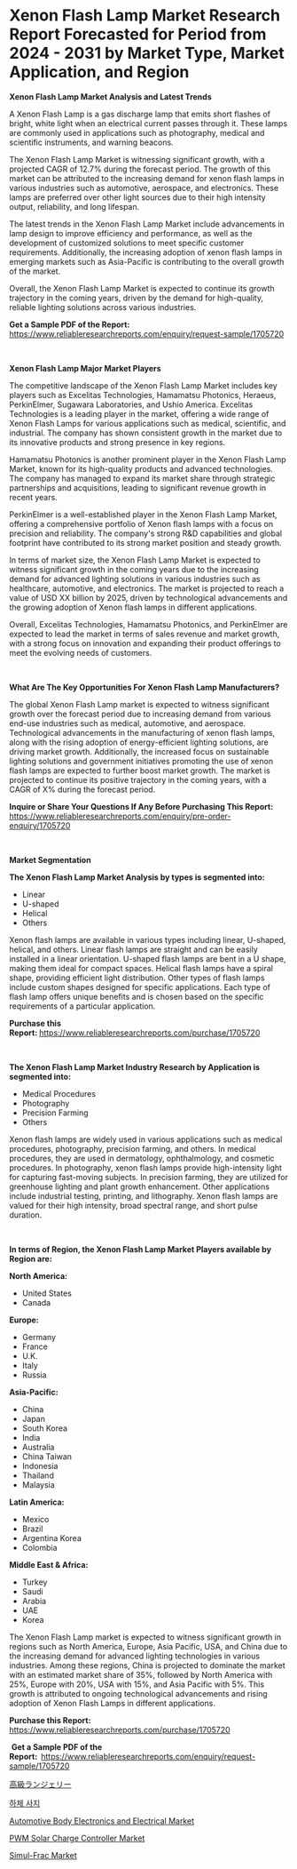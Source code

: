 <p><h1>Xenon Flash Lamp Market Research Report Forecasted for Period from 2024 -  2031 by Market Type, Market Application, and Region</h1></p><p><strong>Xenon Flash Lamp Market Analysis and Latest Trends</strong></p>
<p><p>A Xenon Flash Lamp is a gas discharge lamp that emits short flashes of bright, white light when an electrical current passes through it. These lamps are commonly used in applications such as photography, medical and scientific instruments, and warning beacons.</p><p>The Xenon Flash Lamp Market is witnessing significant growth, with a projected CAGR of 12.7% during the forecast period. The growth of this market can be attributed to the increasing demand for xenon flash lamps in various industries such as automotive, aerospace, and electronics. These lamps are preferred over other light sources due to their high intensity output, reliability, and long lifespan.</p><p>The latest trends in the Xenon Flash Lamp Market include advancements in lamp design to improve efficiency and performance, as well as the development of customized solutions to meet specific customer requirements. Additionally, the increasing adoption of xenon flash lamps in emerging markets such as Asia-Pacific is contributing to the overall growth of the market.</p><p>Overall, the Xenon Flash Lamp Market is expected to continue its growth trajectory in the coming years, driven by the demand for high-quality, reliable lighting solutions across various industries.</p></p>
<p><strong>Get a Sample PDF of the Report:&nbsp;</strong> <a href="https://www.reliableresearchreports.com/enquiry/request-sample/1705720">https://www.reliableresearchreports.com/enquiry/request-sample/1705720</a></p>
<p>&nbsp;</p>
<p><strong>Xenon Flash Lamp Major Market Players</strong></p>
<p><p>The competitive landscape of the Xenon Flash Lamp Market includes key players such as Excelitas Technologies, Hamamatsu Photonics, Heraeus, PerkinElmer, Sugawara Laboratories, and Ushio America. Excelitas Technologies is a leading player in the market, offering a wide range of Xenon Flash Lamps for various applications such as medical, scientific, and industrial. The company has shown consistent growth in the market due to its innovative products and strong presence in key regions.</p><p>Hamamatsu Photonics is another prominent player in the Xenon Flash Lamp Market, known for its high-quality products and advanced technologies. The company has managed to expand its market share through strategic partnerships and acquisitions, leading to significant revenue growth in recent years.</p><p>PerkinElmer is a well-established player in the Xenon Flash Lamp Market, offering a comprehensive portfolio of Xenon flash lamps with a focus on precision and reliability. The company's strong R&D capabilities and global footprint have contributed to its strong market position and steady growth.</p><p>In terms of market size, the Xenon Flash Lamp Market is expected to witness significant growth in the coming years due to the increasing demand for advanced lighting solutions in various industries such as healthcare, automotive, and electronics. The market is projected to reach a value of USD XX billion by 2025, driven by technological advancements and the growing adoption of Xenon flash lamps in different applications.</p><p>Overall, Excelitas Technologies, Hamamatsu Photonics, and PerkinElmer are expected to lead the market in terms of sales revenue and market growth, with a strong focus on innovation and expanding their product offerings to meet the evolving needs of customers.</p></p>
<p>&nbsp;</p>
<p><strong>What Are The Key Opportunities For Xenon Flash Lamp Manufacturers?</strong></p>
<p><p>The global Xenon Flash Lamp market is expected to witness significant growth over the forecast period due to increasing demand from various end-use industries such as medical, automotive, and aerospace. Technological advancements in the manufacturing of xenon flash lamps, along with the rising adoption of energy-efficient lighting solutions, are driving market growth. Additionally, the increased focus on sustainable lighting solutions and government initiatives promoting the use of xenon flash lamps are expected to further boost market growth. The market is projected to continue its positive trajectory in the coming years, with a CAGR of X% during the forecast period.</p></p>
<p><strong>Inquire or Share Your Questions If Any Before Purchasing This Report:</strong> <a href="https://www.reliableresearchreports.com/enquiry/pre-order-enquiry/1705720">https://www.reliableresearchreports.com/enquiry/pre-order-enquiry/1705720</a></p>
<p>&nbsp;</p>
<p><strong>Market Segmentation</strong></p>
<p><strong>The Xenon Flash Lamp Market Analysis by types is segmented into:</strong></p>
<p><ul><li>Linear</li><li>U-shaped</li><li>Helical</li><li>Others</li></ul></p>
<p><p>Xenon flash lamps are available in various types including linear, U-shaped, helical, and others. Linear flash lamps are straight and can be easily installed in a linear orientation. U-shaped flash lamps are bent in a U shape, making them ideal for compact spaces. Helical flash lamps have a spiral shape, providing efficient light distribution. Other types of flash lamps include custom shapes designed for specific applications. Each type of flash lamp offers unique benefits and is chosen based on the specific requirements of a particular application.</p></p>
<p><strong>Purchase this Report:&nbsp;</strong><a href="https://www.reliableresearchreports.com/purchase/1705720">https://www.reliableresearchreports.com/purchase/1705720</a></p>
<p>&nbsp;</p>
<p><strong>The Xenon Flash Lamp Market Industry Research by Application is segmented into:</strong></p>
<p><ul><li>Medical Procedures</li><li>Photography</li><li>Precision Farming</li><li>Others</li></ul></p>
<p><p>Xenon flash lamps are widely used in various applications such as medical procedures, photography, precision farming, and others. In medical procedures, they are used in dermatology, ophthalmology, and cosmetic procedures. In photography, xenon flash lamps provide high-intensity light for capturing fast-moving subjects. In precision farming, they are utilized for greenhouse lighting and plant growth enhancement. Other applications include industrial testing, printing, and lithography. Xenon flash lamps are valued for their high intensity, broad spectral range, and short pulse duration.</p></p>
<p>&nbsp;</p>
<p><strong>In terms of Region, the Xenon Flash Lamp Market Players available by Region are:</strong></p>
<p>
    <p> <strong> North America: </strong>
        <ul>
            <li>United States</li>
            <li>Canada</li>
        </ul>
        </p> 
    <p> <strong> Europe: </strong>
        <ul>
            <li>Germany</li>
            <li>France</li>
            <li>U.K.</li>
            <li>Italy</li>
            <li>Russia</li>
        </ul>
        </p> 
    <p> <strong> Asia-Pacific: </strong>
        <ul>
            <li>China</li>
            <li>Japan</li>
            <li>South Korea</li>
            <li>India</li>
            <li>Australia</li>
            <li>China Taiwan</li>
            <li>Indonesia</li>
            <li>Thailand</li>
            <li>Malaysia</li>
        </ul>
        </p> 
    <p> <strong> Latin America: </strong>
        <ul>
            <li>Mexico</li>
            <li>Brazil</li>
            <li>Argentina Korea</li>
            <li>Colombia</li>
        </ul>
        </p> 
    <p> <strong> Middle East & Africa: </strong>
        <ul>
            <li>Turkey</li>
            <li>Saudi</li>
            <li>Arabia</li>
            <li>UAE</li>
            <li>Korea</li>
        </ul>
    </p>
    </p>
<p><p>The Xenon Flash Lamp market is expected to witness significant growth in regions such as North America, Europe, Asia Pacific, USA, and China due to the increasing demand for advanced lighting technologies in various industries. Among these regions, China is projected to dominate the market with an estimated market share of 35%, followed by North America with 25%, Europe with 20%, USA with 15%, and Asia Pacific with 5%. This growth is attributed to ongoing technological advancements and rising adoption of Xenon Flash Lamps in different applications.</p></p>
<p><strong>Purchase this Report: </strong><a href="https://www.reliableresearchreports.com/purchase/1705720">https://www.reliableresearchreports.com/purchase/1705720</a></p>
<p>&nbsp;<strong>Get a Sample PDF of the Report:&nbsp;&nbsp;</strong><a href="https://www.reliableresearchreports.com/enquiry/request-sample/1705720">https://www.reliableresearchreports.com/enquiry/request-sample/1705720</a></p>
<p><strong></strong></p>
<p><p><a href="https://github.com/ReganWisoky2023/Market-Research-Report-List-1/blob/main/693993816219.md">高級ランジェリー</a></p><p><a href="https://github.com/oajzkywllm460/Market-Research-Report-List-1/blob/main/863180715061.md">하체 사지</a></p><p><a href="https://issuu.com/reportprime-2/docs/automotive-body-electronics-and-electrical-market-">Automotive Body Electronics and Electrical Market</a></p><p><a href="https://github.com/provorikovar/Market-Research-Report-List-3/blob/main/pwm-solar-charge-controller-market.md">PWM Solar Charge Controller Market</a></p><p><a href="https://github.com/angelajermaine/Market-Research-Report-List-2/blob/main/simul-frac-market.md">Simul-Frac Market</a></p></p>